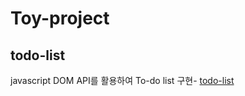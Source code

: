 # Toy-project

## todo-list
javascript DOM API를 활용하여 To-do list 구현- [todo-list](https://github.com/ChyunKim/Toy-project/tree/main/todo-list)
